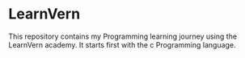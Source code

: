 # LearnVern

This repository contains my Programming learning journey using the LearnVern academy. It starts first with the c Programming language.
